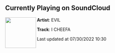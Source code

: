 ## Currently Playing on SoundCloud

[<img align="left" width="100" src="https://i1.sndcdn.com/artworks-000583538636-r3jjne-t500x500.jpg">](https://soundcloud.com/evilokai666/i-cheefa)

**Artist**: EVIL 

**Track**: I CHEEFA

Last updated at 07/30/2022 10:30
